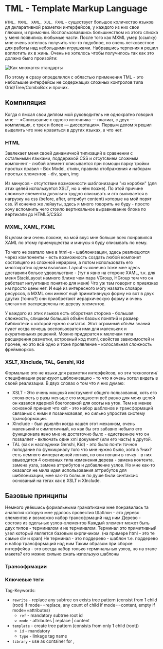 # TML - Template Markup Language
`HTML, MXML, XAML, XUL, FXML` - существует большое количество языков дл дкларативной разметки интерфейсов, у каждого из них свои плюшки, и примочки. Воспользовавшись большинством из этого списка у меня появились любымые части. После того как MXML умер (ссылку) мне очень хотелось получить что-то подобное, но очень легковестное для работы над небольшими игрушками. Набравшись терпения я решил воплотить их в жинь. Очень не хотелось чтобы получилось так как это должно было произойти:

![Как множатся стандарты](http://xkcd.ru/i/927_v4.png)

По этому я сразу определился с областью применения TML - это небольшие интерфейсы не содержащих сложных контролов типа Grid/Tree/ComboBox и прочих.

## Компиляция
Когда я пмсал свои диплом мой руководитель не однократно говорил мне — «Списывание с одного источника — плагиат, с двух — компиляция, с трех и более — диссертация». Первым делом я решил выделить что мне нравиться в других языках, а что нет.

### HTML
Завлекает меня своей динамичной типизаций в сравнении с остальными языками, поддержкой CSS и отсутсвием сложным компонент - любой элемент описывается при помощи парку тройки простых правил - Box Model, стили, правила отображения и наборам простых элементов - div, span, img

Из минусов - отсутствие возможности шаблонизации "из коробки" (для этих целей используется XSLT, но о нём позже). По этой причине сложные элементы довольно трудно описывать и это выливается в нагрузку на css (before, after, аттрибут content) которые на мой порят css.
И конечно же лейауты, здесь я много говорить не буду - просто хочу вспомнить чего стоило вертикальное выравнивание блока по вертикали до HTML5/CSS3

### MXML, XAML, FXML
В целом они очень похоже, на мой вкус мне больше всех понравился XAML по этому приемущества и минусы я буду описывать по нему.

То чего не хватало мне в html-е - шаблонизации, здесь реализцются через компоненты - есть возможность создать любой компонет состоящего из сложной иерархии, а потом использовать его многократно одним вызовом.
Layout-ы конечно тоже мне здесь доставили больое удовольствие - (тут я явно на стороне XAML, т.к. для меня StackLayout намного ближе чем пара VGroup, HGroup тем что он работает интуитивно понятно для меня)
Что уж там говорит о привязках им просто цены нет.
И ещё из интересного могу назвать  словари ресурсов, в MXML они имеют ещё примитивнуцю форму но вот в двух других (точно?) они приобретают иерархическую форму и очень элегантно распределены по дереву элементов.

У каждого из этих языков есть оборотная сторона - большая сложность, слишком большой объём базоых понятий и размер библиотеки с которой нужно считатся. Этот огромный объём знаний пуает когда хочешь воспользоватся ими для маленьких и акуратненьких решений.
Можно придератся к мелочам типа расширения разметки, встроеный код mxml, свойства зависимостей и прочее, но это всё одно и тоже проявление - колосальная сложность фреймворков.

### XSLT, XInclude, TAL, Genshi, Kid
Формально это не языки для разметки интерфейсов, но эти технологии/спецификации реализуют шаблонизацию - то что я очень хотел видеть в своей реализации. В двух словах о том что я них думаю:

* XSLT - Это очень мощный инструмент общего пользования, хоть его сложность в разы меньше его мощности всё равно для моих целей он казался ядерной боеголовкой для охоты на уток. Тем не менее основной принцип что xslt - это набор шаблонов и трансформаций связаных с ними я позаимсвовал, но сильно упростив систему трансформации.
* XInclude - был удивлён когда нашёл этот механизм, очень маленький и симпотичный, но как бы это забавно небыло его функционала явно мне не достаточно было - едиственное что он позваляет - включать один xml документ (или его часть) в другой.
* TAL (как и наследники Genshi, Kid) - это было почти точное поподание по функицоналу того что мне нужно было, хотя в ?них? есть немного императивной логики, но они попали в точку - в них ввыводится 4 основных типа изменения дерева - замена контента, замена узла, замена аттрибутов и добавление узлов. Но мне как-то оказался не мила идея использования аттрибутов для шиблонизации, мне как-то больше по душе были синтаксис основаный на тегах как в XSLT и XInclude.

## Базовые принципы
Немного увёкшись формальными граматиками мне понравилась та аналогия которую мне удалось провестио
Шаблон - это дерево элементов и возможно набор трансофрмаций над ним
Дерево - состоиз из одельных узлов-элементов
Каждый элемент может быть двух типов - терминалом и не терминалом.
Терминал это примитивный узел который является базовым кирпичиком. (на примере html - это те самые div и span)
Не терминал - это поддерево - шаблон т.е. поддерево и набор трансформаций над ним
Таким образом при сборке интерфейса - это всегда набор только терминальных узлов, но на этапе макета? его можно сильно сжать изпользую шаблоны

### Трансофрмации

### Ключевые теги
Tag-Keywords:
 - `rewrite` - replace any subtree on exists tree pattern (consist from 1 child (root) if mode==replace, any count of child if mode==content, empty if mode==attributes)
	+ `ref` - mandatory subtree root id
	+ `mode` - attributes | replace | content
 - `template` - create tree pattern (consists from only 1 child (root))
	+ `id` - mandatory
	+ `type` - linkage tag name
 - `library` - use as container for <define>, <style> и другие
 - `style` - use to add css in library (without create addition .css file)

### Алгоритм обхода дерева
 - replace
 - content
 - attributes
